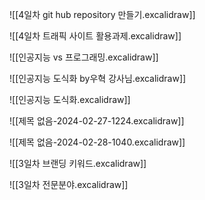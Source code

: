 ![[4일차 git hub repository 만들기.excalidraw]]

![[4일차 트래픽 사이트 활용과제.excalidraw]]

![[인공지능 vs 프로그래밍.excalidraw]]

![[인공지능 도식화 by우혁 강사님.excalidraw]]

![[인공지능 도식화.excalidraw]]

![[제목 없음-2024-02-27-1224.excalidraw]]

![[제목 없음-2024-02-28-1040.excalidraw]]

![[3일차 브랜딩 키워드.excalidraw]]

![[3일차 전문분야.excalidraw]]